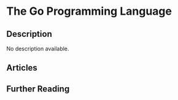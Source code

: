 # The Go Programming Language

## Description

No description available.

## Articles

## Further Reading